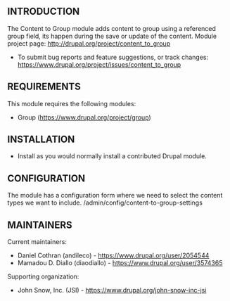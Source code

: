 INTRODUCTION
------------

The Content to Group module adds content to group using a referenced group field, its happen during the save or update of the content.
Module project page:
http://drupal.org/project/content_to_group
 * To submit bug reports and feature suggestions, or track changes:
   https://www.drupal.org/project/issues/content_to_group

REQUIREMENTS
------------

This module requires the following modules:

 * Group (https://www.drupal.org/project/group)

INSTALLATION
 ------------

  * Install as you would normally install a contributed Drupal module.

CONFIGURATION
-------------

The module has a configuration form where we need to select the content types we want to include.
/admin/config/content-to-group-settings

MAINTAINERS
-----------

 Current maintainers:
   * Daniel Cothran (andileco) - https://www.drupal.org/user/2054544
   * Mamadou D. Diallo (diaodiallo) - https://www.drupal.org/user/3574365

 Supporting organization:
   * John Snow, Inc. (JSI) - https://www.drupal.org/john-snow-inc-jsi

